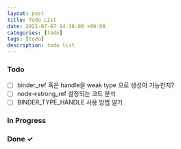 ```yaml
---
layout: post
title: Todo List
date: 2021-07-07 14:16:00 +09:00
categories: [todo]
tags: [todo]
description: todo list
---
```


### Todo
- [ ] binder_ref 혹은 handle을 weak type 으로 생성이 가능한지?
- [ ] node->strong_ref 설정되는 코드 분석
- [ ] BINDER_TYPE_HANDLE 사용 방법 알기
### In Progress


### Done ✓

